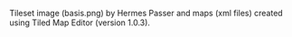 Tileset image (basis.png) by Hermes Passer and maps (xml files) created using Tiled Map Editor (version 1.0.3).